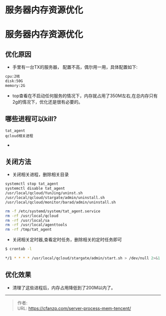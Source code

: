 # 服务器内存资源优化


<!--more-->
# 服务器内存资源优化
## 优化原因
- 手里有一台TX的服务器， 配置不高，偶尔用一用，具体配置如下:
```bash
cpu:2核
disk:50G
memory:2G
```
- top查看在不启动任何服务的情况下，内存就占用了350M左右,在总内存只有2g的情况下，优化还是很有必要的。

## 哪些进程可以kill?
```
tat_agent
qcloud相关进程
```
- 
## 关闭方法
- 关闭相关进程，删除相关目录
```bash
systemctl stop tat_agent
systemctl disable tat_agent
/usr/local/qcloud/YunJing/uninst.sh
/usr/local/qcloud/stargate/admin/uninstall.sh
/usr/local/qcloud/monitor/barad/admin/uninstall.sh

rm -f /etc/systemd/system/tat_agent.service
rm -rf /usr/local/qcloud
rm -rf /usr/local/sa
rm -rf /usr/local/agenttools
rm -rf /tmp/tat_agent
```

- 关闭相关定时器,查看定时任务，删除相关的定时任务即可
```bash
$ crontab -l
 
*/1 * * * * /usr/local/qcloud/stargate/admin/start.sh > /dev/null 2>&1 &
```

## 优化效果
- 清理了这些进程后，内存占用降低到了200M以内了。


---

> 作者:   
> URL: https://cfanzp.com/server-process-mem-tencent/  

